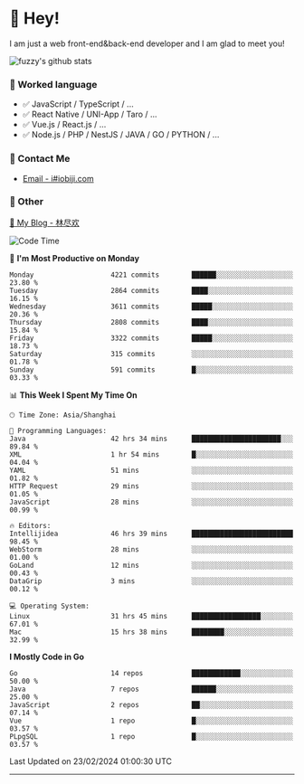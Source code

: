 # 👋 Hey!

I am just a web front-end&back-end developer and I am glad to meet you!

![fuzzy's github stats](https://github-readme-stats.vercel.app/api?username=JaydenForYou&&show_icons=true&&title_color=1abc9c&&icon_color=1abc9c)


### 📝 Worked language

- ✅ JavaScript / TypeScript / ...
- ✅ React Native / UNI-App / Taro / ...
- ✅ Vue.js / React.js / ...
- ✅ Node.js / PHP / NestJS / JAVA / GO / PYTHON / ...

### 📮 Contact Me

- [Email - i#iobiji.com](mailto:i@iobiji.com)


### 🤪 Other

[📌 My Blog - 林尽欢](https://iobiji.com)

<!--START_SECTION:waka-->
![Code Time](http://img.shields.io/badge/Code%20Time-221%20hrs%2044%20mins-blue)

📅 **I'm Most Productive on Monday** 

```text
Monday                   4221 commits        ██████░░░░░░░░░░░░░░░░░░░   23.80 % 
Tuesday                  2864 commits        ████░░░░░░░░░░░░░░░░░░░░░   16.15 % 
Wednesday                3611 commits        █████░░░░░░░░░░░░░░░░░░░░   20.36 % 
Thursday                 2808 commits        ████░░░░░░░░░░░░░░░░░░░░░   15.84 % 
Friday                   3322 commits        █████░░░░░░░░░░░░░░░░░░░░   18.73 % 
Saturday                 315 commits         ░░░░░░░░░░░░░░░░░░░░░░░░░   01.78 % 
Sunday                   591 commits         █░░░░░░░░░░░░░░░░░░░░░░░░   03.33 % 
```


📊 **This Week I Spent My Time On** 

```text
🕑︎ Time Zone: Asia/Shanghai

💬 Programming Languages: 
Java                     42 hrs 34 mins      ██████████████████████░░░   89.84 % 
XML                      1 hr 54 mins        █░░░░░░░░░░░░░░░░░░░░░░░░   04.04 % 
YAML                     51 mins             ░░░░░░░░░░░░░░░░░░░░░░░░░   01.82 % 
HTTP Request             29 mins             ░░░░░░░░░░░░░░░░░░░░░░░░░   01.05 % 
JavaScript               28 mins             ░░░░░░░░░░░░░░░░░░░░░░░░░   00.99 % 

🔥 Editors: 
Intellijidea             46 hrs 39 mins      █████████████████████████   98.45 % 
WebStorm                 28 mins             ░░░░░░░░░░░░░░░░░░░░░░░░░   01.00 % 
GoLand                   12 mins             ░░░░░░░░░░░░░░░░░░░░░░░░░   00.43 % 
DataGrip                 3 mins              ░░░░░░░░░░░░░░░░░░░░░░░░░   00.12 % 

💻 Operating System: 
Linux                    31 hrs 45 mins      █████████████████░░░░░░░░   67.01 % 
Mac                      15 hrs 38 mins      ████████░░░░░░░░░░░░░░░░░   32.99 % 
```

**I Mostly Code in Go** 

```text
Go                       14 repos            ████████████░░░░░░░░░░░░░   50.00 % 
Java                     7 repos             ██████░░░░░░░░░░░░░░░░░░░   25.00 % 
JavaScript               2 repos             ██░░░░░░░░░░░░░░░░░░░░░░░   07.14 % 
Vue                      1 repo              █░░░░░░░░░░░░░░░░░░░░░░░░   03.57 % 
PLpgSQL                  1 repo              █░░░░░░░░░░░░░░░░░░░░░░░░   03.57 % 
```




 Last Updated on 23/02/2024 01:00:30 UTC
<!--END_SECTION:waka-->
---
